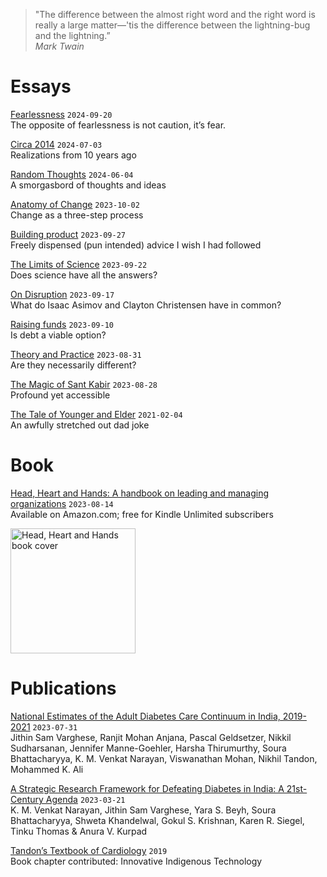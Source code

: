 > "The difference between the almost right word and the right word is really a large matter—'tis the difference between the lightning-bug and the lightning.”  
_Mark Twain_

# Essays
[Fearlessness](essays/fearlessness.md) `2024-09-20`  
The opposite of fearlessness is not caution, it’s fear.

[Circa 2014](essays/circa2014.md) `2024-07-03`  
Realizations from 10 years ago

[Random Thoughts](essays/randomThoughts.md) `2024-06-04`  
A smorgasbord of thoughts and ideas

[Anatomy of Change](essays/anatomyOfChange.md) `2023-10-02`   
Change as a three-step process

[Building product](essays/buildingProduct.md) `2023-09-27`   
Freely dispensed (pun intended) advice I wish I had followed

[The Limits of Science](essays/limitsOfScience.md) `2023-09-22`  
Does science have all the answers?

[On Disruption](essays/onDisruption.md) `2023-09-17`   
What do Isaac Asimov and Clayton Christensen have in common?

[Raising funds](essays/raisingFunds.md) `2023-09-10`  
Is debt a viable option?

[Theory and Practice](essays/theoryAndPractice.md) `2023-08-31`   
Are they necessarily different?

[The Magic of Sant Kabir](essays/kabirVaani.md) `2023-08-28`  
Profound yet accessible

[The Tale of Younger and Elder](essays/2021-02-04-youngerAndElder.md) `2021-02-04`  
An awfully stretched out dad joke

# Book
[Head, Heart and Hands: A handbook on leading and managing organizations](https://www.amazon.com/dp/B0CFRDTV12) `2023-08-14`    
Available on Amazon.com; free for Kindle Unlimited subscribers

<img src = "https://github.com/soura-b/soura-b.github.io/assets/20471068/1b946035-c98a-42b5-9ab6-19b9451bf612" alt="Head, Heart and Hands book cover" width="200">  

# Publications
<a href="https://jamanetwork.com/journals/jamainternalmedicine/article-abstract/2807945" target="_blank">National Estimates of the Adult Diabetes Care Continuum in India, 2019-2021</a> `2023-07-31`    
Jithin Sam Varghese, Ranjit Mohan Anjana, Pascal Geldsetzer, Nikkil Sudharsanan, Jennifer Manne-Goehler, Harsha Thirumurthy, Soura Bhattacharyya, K. M. Venkat Narayan, Viswanathan Mohan, Nikhil Tandon, Mohammed K. Ali

<a href="https://link.springer.com/article/10.1007/s41745-022-00354-5" target="_blank">A Strategic Research Framework for Defeating Diabetes in India: A 21st-Century Agenda</a> `2023-03-21`   
K. M. Venkat Narayan, Jithin Sam Varghese, Yara S. Beyh, Soura Bhattacharyya, Shweta Khandelwal, Gokul S. Krishnan, Karen R. Siegel, Tinku Thomas & Anura V. Kurpad

<a href="https://www.google.co.in/books/edition/Tandon_s_Textbook_of_Cardiology/6NXuDwAAQBAJ?hl=en&gbpv=1&pg=PA35&printsec=frontcover" target="_blank">Tandon’s Textbook of Cardiology</a> `2019`   
Book chapter contributed: Innovative Indigenous Technology

<style>
  .footer {
    display: none;
  }
</style>

